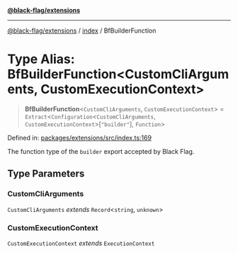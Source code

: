 [**@black-flag/extensions**](../../README.md)

***

[@black-flag/extensions](../../README.md) / [index](../README.md) / BfBuilderFunction

# Type Alias: BfBuilderFunction\<CustomCliArguments, CustomExecutionContext\>

> **BfBuilderFunction**\<`CustomCliArguments`, `CustomExecutionContext`\> = `Extract`\<`Configuration`\<`CustomCliArguments`, `CustomExecutionContext`\>\[`"builder"`\], `Function`\>

Defined in: [packages/extensions/src/index.ts:169](https://github.com/Xunnamius/black-flag/blob/55cfbcd0072708351b7f32c809d598866a5f7476/packages/extensions/src/index.ts#L169)

The function type of the `builder` export accepted by Black Flag.

## Type Parameters

### CustomCliArguments

`CustomCliArguments` *extends* `Record`\<`string`, `unknown`\>

### CustomExecutionContext

`CustomExecutionContext` *extends* `ExecutionContext`
